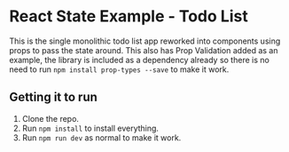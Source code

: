 # React State Example - Todo List

This is the single monolithic todo list app reworked into components using props to pass the state around. This also has Prop Validation added as an example, the library is included as a dependency already so there is no need to run `npm install prop-types --save` to make it work.

## Getting it to run

1. Clone the repo.
2. Run `npm install` to install everything.
3. Run `npm run dev` as normal to make it work.
